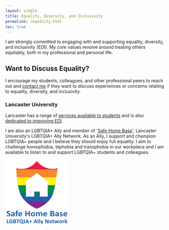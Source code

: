 ```yaml
---
layout: single
title: Equality, Diversity, and Inclusivity
permalink: /equality.html
toc: true
---
```


I am strongly committed to engaging with and supporting equality, diversity, and inclusivity (EDI). My core values revolve around treating others equitably, both in my professional and personal life.

## Want to Discuss Equality?

I encourage my students, colleagues, and other professional peers to reach out and [contact me](profile/index.md) if they want to discuss experiences or concerns relating to equality, diversity, and inclusivity.

### Lancaster University

Lancaster has a range of [services available to students](https://www.lancaster.ac.uk/student-and-education-services/) and is also [dedicated to improving EDI](https://www.lancaster.ac.uk/edi/).

I am also an LGBTQIA+ Ally and member of '[Safe Home Base](https://www.lancaster.ac.uk/edi/inclusive-lancaster/safe-home-base/)', Lancaster University's LGBTQIA+ Ally Network. As an Ally, I support and champion LGBTQIA+ people and I believe they should enjoy full equality. I aim to challenge homophobia, biphobia and transphobia in our workplace and I am available to listen to and support LGBTQIA+ students and colleagues.

![Logo for Lancaster University Safe Home Base: LGBTQIA+ Ally Network](/assets/images/lu/safehomeally02.webp)
